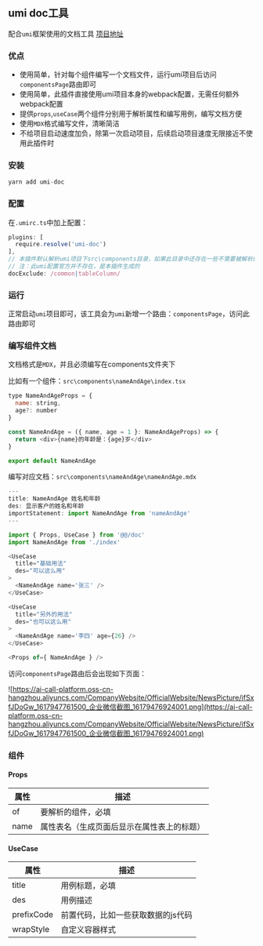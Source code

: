 ## umi doc工具

配合`umi`框架使用的文档工具 [项目地址](https://github.com/zhouJiecode/umi-doc)

### 优点
- 使用简单，针对每个组件编写一个文档文件，运行umi项目后访问`componentsPage`路由即可
- 使用简单，此插件直接使用umi项目本身的webpack配置，无需任何额外webpack配置
- 提供`props`,`useCase`两个组件分别用于解析属性和编写用例，编写文档方便
- 使用`MDX`格式编写文件，清晰简洁
- 不给项目启动速度加负，除第一次启动项目，后续启动项目速度无限接近不使用此插件时


### 安装

```javascript
yarn add umi-doc
```


### 配置

在`.umirc.ts`中加上配置：
```javascript
plugins: [
  require.resolve('umi-doc')
],
// 本插件默认解析umi项目下src\components目录，如果此目录中还存在一些不需要被解析的文件或目录，可以使用此umi配置进行exclude
// 注：此umi配置官方并不存在，是本插件生成的
docExclude: /common|tableColumn/
```


### 运行

正常启动`umi`项目即可，该工具会为`umi`新增一个路由：`componentsPage`，访问此路由即可


### 编写组件文档

文档格式是`MDX`，并且必须编写在components文件夹下

比如有一个组件：`src\components\nameAndAge\index.tsx`
```javascript
type NameAndAgeProps = {
  name: string,
  age?: number
}

const NameAndAge = ({ name, age = 1 }: NameAndAgeProps) => {
  return <div>{name}的年龄是：{age}岁</div>
}

export default NameAndAge
```
编写对应文档：`src\components\nameAndAge\nameAndAge.mdx`

```javascript
---
title: NameAndAge 姓名和年龄
des: 显示客户的姓名和年龄
importStatement: import NameAndAge from 'nameAndAge'
---

import { Props, UseCase } from '@@/doc'
import NameAndAge from './index'

<UseCase
  title="基础用法"
  des="可以这么用"
>
  <NameAndAge name='张三' />
</UseCase>

<UseCase
  title="另外的用法"
  des="也可以这么用"
>
  <NameAndAge name='李四' age={26} />
</UseCase>

<Props of={ NameAndAge } />
```

访问`componentsPage`路由后会出现如下页面：

![https://ai-call-platform.oss-cn-hangzhou.aliyuncs.com/CompanyWebsite/OfficialWebsite/NewsPicture/ifSxfJDoGw_1617947761500_企业微信截图_16179476924001.png](https://ai-call-platform.oss-cn-hangzhou.aliyuncs.com/CompanyWebsite/OfficialWebsite/NewsPicture/ifSxfJDoGw_1617947761500_企业微信截图_16179476924001.png)

### 组件

#### Props
|  属性   | 描述  |
|  ----  | ----  |
| of  | 要解析的组件，必填 |
| name  | 属性表名（生成页面后显示在属性表上的标题） |

#### UseCase
|  属性   | 描述  |
|  ----  | ----  |
| title  | 用例标题，必填 |
| des  | 用例描述 |
| prefixCode  | 前置代码，比如一些获取数据的js代码 |
| wrapStyle  | 自定义容器样式 |

